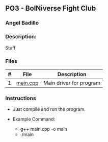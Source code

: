 ## PO3 - BolNiverse Fight Club
### Angel Badillo
### Description:

Stuff

### Files

|   #   | File                         | Description             |
| :---: | ---------------------------- | ----------------------- |
|   1   | [main.cpp](main.cpp)         | Main driver for program |



### Instructions

- Just compile and run the program.

- Example Command:
  - g++ main.cpp -o main
  - ./main